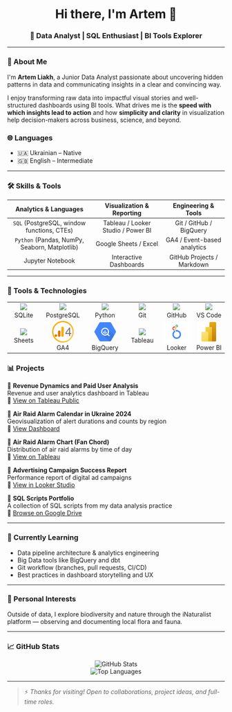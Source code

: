 
<h1 align="center">Hi there, I'm Artem 👋</h1>
<h3 align="center">🔹 Data Analyst | SQL Enthusiast | BI Tools Explorer  
</h3>

---

### 🚀 About Me

I'm **Artem Liakh**, a Junior Data Analyst passionate about uncovering hidden patterns in data and communicating insights in a clear and convincing way.

I enjoy transforming raw data into impactful visual stories and well-structured dashboards using BI tools. What drives me is the **speed with which insights lead to action** and how **simplicity and clarity** in visualization help decision-makers across business, science, and beyond.

### 🌐 Languages

- 🇺🇦 Ukrainian – Native  
- 🇬🇧 English – Intermediate
---

### 🛠️ Skills & Tools

| Analytics & Languages | Visualization & Reporting | Engineering & Tools |
|:--------------------------:|:-------------------------------:|:-------------------------:|
| `SQL` (PostgreSQL, window functions, CTEs) | Tableau / Looker Studio / Power BI | Git / GitHub / BigQuery |
| `Python` (Pandas, NumPy, Seaborn, Matplotlib) | Google Sheets / Excel | GA4 / Event-based analytics |
| Jupyter Notebook | Interactive Dashboards | GitHub Projects / Markdown |

---

<h3>🧰 Tools & Technologies</h3>

<div align="center">
  <table width="800">
    <tr>
      <td align="center" width="170">
        <img src="https://cdn.jsdelivr.net/gh/devicons/devicon/icons/sqlite/sqlite-original.svg" height="50"/><br/>SQLite
      </td>
      <td align="center" width="170">
        <img src="https://cdn.jsdelivr.net/gh/devicons/devicon/icons/postgresql/postgresql-original.svg" height="50"/><br/>PostgreSQL
      </td>
      <td align="center" width="170">
        <img src="https://cdn.jsdelivr.net/gh/devicons/devicon/icons/python/python-original.svg" height="50"/><br/>Python
      </td>
      <td align="center" width="170">
        <img src="https://cdn.jsdelivr.net/gh/devicons/devicon/icons/git/git-original.svg" height="50"/><br/>Git
      </td>
      <td align="center" width="170">
        <img src="https://cdn.jsdelivr.net/gh/devicons/devicon/icons/github/github-original.svg" height="50"/><br/>GitHub
      </td>
      <td align="center" width="170">
        <img src="https://cdn.jsdelivr.net/gh/devicons/devicon/icons/vscode/vscode-original.svg" height="50"/><br/>VS Code
      </td>
    </tr>
    <tr>
      <td align="center">
        <img src="https://upload.wikimedia.org/wikipedia/commons/3/30/Google_Sheets_logo_%282014-2020%29.svg" height="50"/><br/>Sheets
      </td>
      <td align="center">
        <img src="https://raw.githubusercontent.com/Artem-Liakh/Artem-Liakh/main/assets/ga4-logo.png" height="50"/><br/>GA4
      </td>
      <td align="center">
        <img src="https://raw.githubusercontent.com/Artem-Liakh/Artem-Liakh/main/assets/google_bigquery_logo_icon_168150.webp" height="50"/><br/>BigQuery
      </td>
      <td align="center">
        <img src="https://upload.wikimedia.org/wikipedia/commons/4/4b/Tableau_Logo.png" height="50"/><br/>Tableau
      </td>
      <td align="center">
        <img src="https://raw.githubusercontent.com/Artem-Liakh/Artem-Liakh/main/assets/looker.png" height="50"/><br/>Looker
      </td>
      <td align="center">
        <img src="https://raw.githubusercontent.com/Artem-Liakh/Artem-Liakh/main/assets/power-bi-icon-logo-png_seeklogo-439962.png" height="50"/><br/>Power BI
      </td>
    </tr>
  </table>
</div>


### 📊 Projects

🔹 **Revenue Dynamics and Paid User Analysis**  
Revenue and user analytics dashboard in Tableau  
🔗 [View on Tableau Public](https://public.tableau.com/views/FinalProjectDashboard_17370680516190/RevenueDynamicsandPaidUserAnalysis)

🔹 **Air Raid Alarm Calendar in Ukraine 2024**  
Geovisualization of alert durations and counts by region  
🔗 [View Dashboard](https://public.tableau.com/views/AirRaidAlarmsCalendarinUkraine2024/Airraidalarmcount)

🔹 **Air Raid Alarm Chart (Fan Chord)**  
Distribution of air raid alarms by time of day  
🔗 [View on Tableau](https://public.tableau.com/views/FanChordAirRaidAlarm/Dashboard1)

🔹 **Advertising Campaign Success Report**  
Performance report of digital ad campaigns  
🔗 [View in Looker Studio](https://lookerstudio.google.com/s/oDo1cRO2fX0)

🔹 **SQL Scripts Portfolio**  
A collection of SQL scripts from my data analysis practice  
🔗 [Browse on Google Drive](https://drive.google.com/drive/folders/1aHy5JnODi2yypeFGN_db8TznGjH0GFIs?usp=drive_link)

---

### 🎯 Currently Learning

- Data pipeline architecture & analytics engineering
- Big Data tools like BigQuery and dbt
- Git workflow (branches, pull requests, CI/CD)
- Best practices in dashboard storytelling and UX

---

### 🌿 Personal Interests

Outside of data, I explore biodiversity and nature through the iNaturalist platform — observing and documenting local flora and fauna.

---

### 📈 GitHub Stats

<p align="center">
  <img src="https://github-readme-stats.vercel.app/api?username=Artem-Liakh&show_icons=true&theme=tokyonight" alt="GitHub Stats" />
  <br>
  <img src="https://github-readme-stats.vercel.app/api/top-langs/?username=Artem-Liakh&layout=compact&theme=transparent" alt="Top Languages" />
</p>

---

> ⚡ *Thanks for visiting! Open to collaborations, project ideas, and full-time roles.*

